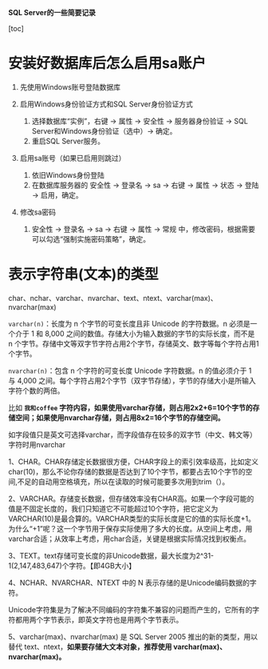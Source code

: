 **SQL Server的一些简要记录**

[toc]

# 安装好数据库后怎么启用sa账户

1. 先使用Windows账号登陆数据库

2. 启用Windows身份验证方式和SQL Server身份验证方式
   1. 选择数据库“实例”，右键 -> 属性 -> 安全性 -> 服务器身份验证 -> SQL Server和Windows身份验证（选中）-> 确定。
   2. 重启SQL Server服务。

3. 启用sa账号（如果已启用则跳过）
   1. 依旧Windows身份登陆
   2. 在数据库服务器的 安全性 -> 登录名 -> sa -> 右键 -> 属性 -> 状态 -> 登陆 -> 启用，确定。

4. 修改sa密码
   1. 安全性 -> 登录名 -> sa -> 右键 -> 属性 -> 常规 中，修改密码，根据需要可以勾选“强制实施密码策略”，确定。

# 表示字符串(文本)的类型

char、nchar、varchar、nvarchar、text、ntext、varchar(max)、nvarchar(max)

`varchar(n)`：长度为 n 个字节的可变长度且非 Unicode 的字符数据。n 必须是一个介于 1 和 8,000 之间的数值。存储大小为输入数据的字节的实际长度，而不是 n 个字节。存储中文等双字节字符占用2个字节，存储英文、数字等每个字符占用1个字节。

`nvarchar(n)`：包含 n 个字符的可变长度 Unicode 字符数据。n 的值必须介于 1 与 4,000 之间。每个字符占用2个字节（双字节存储），字节的存储大小是所输入字符个数的两倍。

比如 **`我和coffee` 字符内容，如果使用varchar存储，则占用2x2+6=10个字节的存储空间；如果使用nvarchar存储，则占用8x2=16个字节的存储空间。**

如字段值只是英文可选择varchar，而字段值存在较多的双字节（中文、韩文等）字符时用nvarchar

1、CHAR。CHAR存储定长数据很方便，CHAR字段上的索引效率级高，比如定义char(10)，那么不论你存储的数据是否达到了10个字节，都要占去10个字节的空间,不足的自动用空格填充，所以在读取的时候可能要多次用到trim（）。

2、VARCHAR。存储变长数据，但存储效率没有CHAR高。如果一个字段可能的值是不固定长度的，我们只知道它不可能超过10个字符，把它定义为 VARCHAR(10)是最合算的。VARCHAR类型的实际长度是它的值的实际长度+1。为什么“+1”呢？这一个字节用于保存实际使用了多大的长度。从空间上考虑，用varchar合适；从效率上考虑，用char合适，关键是根据实际情况找到权衡点。

3、TEXT。text存储可变长度的非Unicode数据，最大长度为2^31-1(2,147,483,647)个字符。【即4GB大小】

4、NCHAR、NVARCHAR、NTEXT 中的 N 表示存储的是Unicode编码数据的字符。

Unicode字符集是为了解决不同编码的字符集不兼容的问题而产生的，它所有的字符都用两个字节表示，即英文字符也是用两个字节表示。

5、varchar(max)、nvarchar(max) 是 SQL Server 2005 推出的新的类型，用以替代 text、ntext，**如果要存储大文本对象，推荐使用 varchar(max)、nvarchar(max)。**